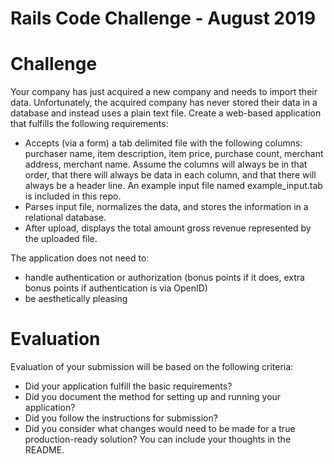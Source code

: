 # Rails Code Challenge - August 2019

# Challenge
Your company has just acquired a new company and needs to import their data. Unfortunately, the acquired company has never stored their data in a database and instead uses a plain text file. Create a web-based application that fulfills the following requirements:

- Accepts (via a form) a tab delimited file with the following columns: purchaser name, item description, item price, purchase count, merchant address, merchant name. Assume the columns will always be in that order, that there will always be data in each column, and that there will always be a header line. An example input file named example_input.tab is included in this repo.
- Parses input file, normalizes the data, and stores the information in a relational database.
- After upload, displays the total amount gross revenue represented by the uploaded file.

The application does not need to:

- handle authentication or authorization (bonus points if it does, extra bonus points if authentication is via OpenID)
- be aesthetically pleasing

# Evaluation
Evaluation of your submission will be based on the following criteria:

- Did your application fulfill the basic requirements?
- Did you document the method for setting up and running your application?
- Did you follow the instructions for submission?
- Did you consider what changes would need to be made for a true production-ready solution? You can include your thoughts in the README.
